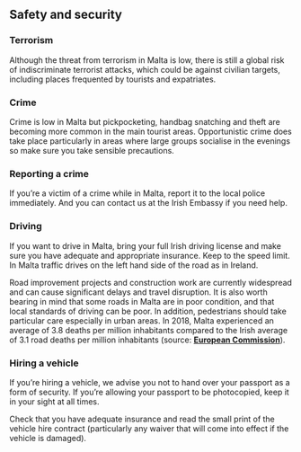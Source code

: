 ## Safety and security

### **Terrorism**

Although the threat from terrorism in Malta is low, there is still a global risk of indiscriminate terrorist attacks, which could be against civilian targets, including places frequented by tourists and expatriates.

### **Crime**

Crime is low in Malta but pickpocketing, handbag snatching and theft are becoming more common in the main tourist areas. Opportunistic crime does take place particularly in areas where large groups socialise in the evenings so make sure you take sensible precautions.

### **Reporting a crime**

If you’re a victim of a crime while in Malta, report it to the local police immediately. And you can contact us at the Irish Embassy if you need help.

### **Driving**

If you want to drive in Malta, bring your full Irish driving license and make sure you have adequate and appropriate insurance. Keep to the speed limit. In Malta traffic drives on the left hand side of the road as in Ireland.

Road improvement projects and construction work are currently widespread and can cause significant delays and travel disruption. It is also worth bearing in mind that some roads in Malta are in poor condition, and that local standards of driving can be poor. In addition, pedestrians should take particular care especially in urban areas. In 2018, Malta experienced an average of 3.8 deaths per million inhabitants compared to the Irish average of 3.1 road deaths per million inhabitants (source: [**European Commission**](https://ec.europa.eu/transport/facts-fundings/scoreboard/compare/people/road-fatalities_en#2017)).

### **Hiring a vehicle**

If you’re hiring a vehicle, we advise you not to hand over your passport as a form of security. If you’re allowing your passport to be photocopied, keep it in your sight at all times.

Check that you have adequate insurance and read the small print of the vehicle hire contract (particularly any waiver that will come into effect if the vehicle is damaged).